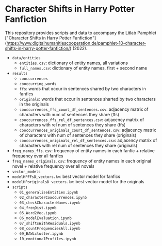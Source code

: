 # Character Shifts in Harry Potter Fanfiction

This repository provides scripts and data to accompany the Litlab Pamphlet ["Character Shifts in Harry Potter Fanfiction"] (https://www.digitalhumanitiescooperation.de/pamphlet-10-character-shifts-in-harry-potter-fanfiction/) (2022). 

- `data/entities`
  * `entities.csv`: dictionary of entity names, all variations
  * `full_names.csv`: dictionary of entity names, first + second name
- `results`
  * `cooccurrences` 
  * `cooccurring_words`
  * `ffs`: words that occur in sentences shared by two characters in fanfics
  * `originals`: words that occur in sentences sharted by two characters in the originals
  * `cooccurrences_ffs_count_df_sentences.csv`: adjacency matrix of characters with num of sentences they share (ffs)
  * `cooccurrences_ffs_rel_df_sentences.csv`: adjacency matrix of characters with rel num of sentences they share (ffs)
  * `cooccurrences_originals_count_df_sentences.csv`: adjacency matrix of characters with num of sentences they share (originals)
  * `cooccurrences_originals_rel_df_sentences.csv`: adjacency matrix of characters with rel num of sentences they share (originals)
- `freq_names_ffs.csv`: frequency of entity names in each fanfic + relative frequency over all fanfics
- `freq_names_originals.csv`: frequency of entity names in each original novel + relative frequency over all novels
- `vector_models`
- `modelHPFFsD_vectors.kv`: best vector model for fanfics
- `modelHPoriginalsD_vectors.kv`: best vector model for the originals
- `scripts`
  * `01_generaliseEntities.ipynb`
  * `02_characterCooccurrences.ipynb`
  * `03_checkCharacterNames.ipynb`
  * `04_freqDist.ipynb`
  * `05_Word2Vec.ipynb` 
  * `06_modelEvaluation.ipynb`
  * `07_shiftsWithResiduals.ipynb`
  * `08_countFrequenciesAll.ipynb` 
  * `09_BAWLcluster.ipynb`
  * `10_emotionalProfiles.ipynb`
